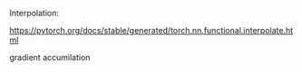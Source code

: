 Interpolation:

https://pytorch.org/docs/stable/generated/torch.nn.functional.interpolate.html

gradient accumilation

